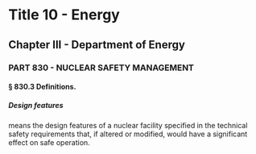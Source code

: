 
# Title 10 - Energy
## Chapter III - Department of Energy
### PART 830 - NUCLEAR SAFETY MANAGEMENT
#### § 830.3 Definitions.
##### Design features

means the design features of a nuclear facility specified in the technical safety requirements that, if altered or modified, would have a significant effect on safe operation.
